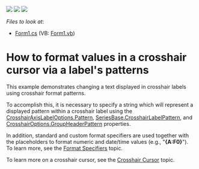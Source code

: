 <!-- default badges list -->
![](https://img.shields.io/endpoint?url=https://codecentral.devexpress.com/api/v1/VersionRange/128574728/12.2.6%2B)
[![](https://img.shields.io/badge/Open_in_DevExpress_Support_Center-FF7200?style=flat-square&logo=DevExpress&logoColor=white)](https://supportcenter.devexpress.com/ticket/details/E4490)
[![](https://img.shields.io/badge/📖_How_to_use_DevExpress_Examples-e9f6fc?style=flat-square)](https://docs.devexpress.com/GeneralInformation/403183)
<!-- default badges end -->
<!-- default file list -->
*Files to look at*:

* [Form1.cs](./CS/FormatCrosshairLabels/Form1.cs) (VB: [Form1.vb](./VB/FormatCrosshairLabels/Form1.vb))
<!-- default file list end -->
# How to format values in a crosshair cursor via a label's patterns


<p>This example  demonstrates changing a text displayed  in crosshair labels using crosshair format patterns. </p><p>To accomplish this, it is necessary to specify a string which will represent a displayed pattern within a crosshair label using the  <a href="http://documentation.devexpress.com/#XtraCharts/DevExpressXtraChartsCrosshairAxisLabelOptions_Patterntopic"><u>CrosshairAxisLabelOptions.Pattern</u></a>, <a href="http://help.devexpress.com/#XtraCharts/DevExpressXtraChartsSeriesBase_CrosshairLabelPatterntopic"><u>SeriesBase.CrosshairLabelPattern</u></a>, and <a href="http://help.devexpress.com/#XtraCharts/DevExpressXtraChartsCrosshairOptions_GroupHeaderPatterntopic"><u>CrosshairOptions.GroupHeaderPattern</u></a> properties.</p><p>In addition, standard and custom format specifiers are used together with the placeholders to format numeric and date/time values (e.g., "<strong>{A:F0}</strong>"). To learn more, see the <a href="http://documentation.devexpress.com/#WindowsForms/CustomDocument2141"><u>Format Specifiers</u></a> topic. <br />
</p><p>To learn more on a crosshair cursor, see the <a href="http://help.devexpress.com/#XtraCharts/CustomDocument11976"><u>Crosshair Cursor</u></a>  topic. </p><br />


<br/>


